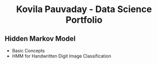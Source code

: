 <h1 style="text-align: center;">Kovila Pauvaday - Data Science Portfolio</h1>

## Hidden Markov Model
- Basic Concepts
- HMM for Handwritten Digit Image Classification

